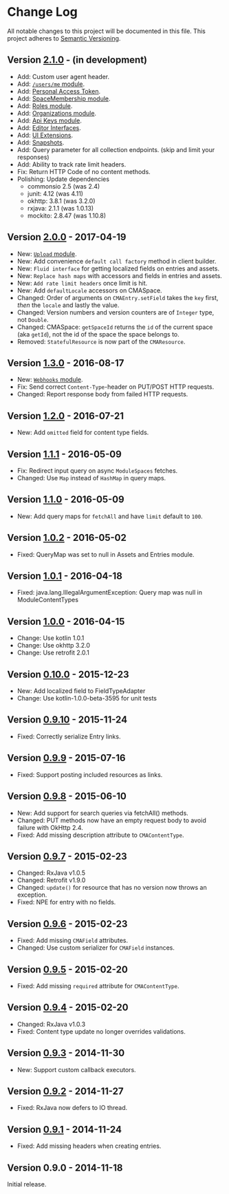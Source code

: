 # Change Log
All notable changes to this project will be documented in this file.
This project adheres to [Semantic Versioning](http://semver.org/).

## Version [2.1.0][unreleased] - (in development)
- Add: Custom user agent header.
- Add: [`/users/me` module](https://www.contentful.com/developers/docs/references/content-management-api/#/reference/users).
- Add: [Personal Access Token](https://www.contentful.com/developers/docs/references/content-management-api/#/reference/personal-access-tokens).
- Add: [SpaceMembership module](https://www.contentful.com/developers/docs/references/content-management-api/#/reference/space-memberships).
- Add: [Roles module](https://www.contentful.com/developers/docs/references/content-management-api/#/reference/roles).
- Add: [Organizations module](https://www.contentful.com/developers/docs/references/content-management-api/#/reference/organizations).
- Add: [Api Keys module](https://www.contentful.com/developers/docs/references/content-management-api/#/reference/api-keys).
- Add: [Editor Interfaces](https://www.contentful.com/developers/docs/references/content-management-api/#/reference/editor-interface).
- Add: [UI Extensions](https://www.contentful.com/developers/docs/references/content-management-api/#/reference/ui-extensions).
- Add: [Snapshots](https://www.contentful.com/developers/docs/references/content-management-api/#/reference/snapshots/entry-snapshots-collection).
- Add: Query parameter for all collection endpoints. (skip and limit your responses)
- Add: Ability to track rate limit headers.
- Fix: Return HTTP Code of no content methods.
- Polishing: Update dependencies
  - commonsio 2.5 (was 2.4)
  - junit: 4.12 (was 4.11)
  - okhttp: 3.8.1 (was 3.2.0)
  - rxjava: 2.1.1 (was 1.0.13)
  - mockito: 2.8.47 (was 1.10.8)

## Version [2.0.0] - 2017-04-19
- New: [`Upload` module](https://www.contentful.com/developers/docs/references/content-management-api/#/reference/uploads).
- New: Add convenience `default call factory` method in client builder.
- New: `Fluid interface` for getting localized fields on entries and assets.
- New: `Replace hash maps` with accessors and fields in entries and assets.
- New: `Add rate limit headers` once limit is hit.
- New: Add `defaultLocale` accessors on CMASpace.
- Changed: Order of arguments on `CMAEntry.setField` takes the `key` first, _then_ the `locale` and lastly the value.
- Changed: Version numbers and version counters are of `Integer` type, not `Double`.
- Changed: CMASpace: `getSpaceId` returns the `id` of the current space (aka `getId`), not the id of the space the space belongs to.
- Removed: `StatefulResource` is now part of the `CMAResource`.

## Version [1.3.0] - 2016-08-17
- New: [`Webhooks` module](https://www.contentful.com/developers/docs/references/content-management-api/#/reference/webhooks).
- Fix: Send correct `Content-Type`-header on PUT/POST HTTP requests.
- Changed: Report response body from failed HTTP requests.

## Version [1.2.0] - 2016-07-21
- New: Add `omitted` field for content type fields.

## Version [1.1.1] - 2016-05-09
- Fix: Redirect input query on async `ModuleSpaces` fetches.
- Changed: Use `Map` instead of `HashMap` in query maps.

## Version [1.1.0] - 2016-05-09
- New: Add query maps for `fetchAll` and have `limit` default to `100`.

## Version [1.0.2] - 2016-05-02
- Fixed: QueryMap was set to null in Assets and Entries module.

## Version [1.0.1] - 2016-04-18
- Fixed: java.lang.IllegalArgumentException: Query map was null in ModuleContentTypes

## Version [1.0.0] - 2016-04-15
- Change: Use kotlin 1.0.1
- Change: Use okhttp 3.2.0
- Change: Use retrofit 2.0.1

## Version [0.10.0] - 2015-12-23
- New: Add localized field to FieldTypeAdapter
- Change: Use kotlin-1.0.0-beta-3595 for unit tests

## Version [0.9.10] - 2015-11-24
- Fixed: Correctly serialize Entry links.

## Version [0.9.9] - 2015-07-16
- Fixed: Support posting included resources as links.

## Version [0.9.8] - 2015-06-10
- New: Add support for search queries via fetchAll() methods.
- Changed: PUT methods now have an empty request body to avoid failure with OkHttp 2.4.
- Fixed: Add missing description attribute to `CMAContentType`.

## Version [0.9.7] - 2015-02-23
- Changed: RxJava v1.0.5
- Changed: Retrofit v1.9.0
- Changed: `update()` for resource that has no version now throws an exception.
- Fixed: NPE for entry with no fields.

## Version [0.9.6] - 2015-02-23
- Fixed: Add missing `CMAField` attributes.
- Changed: Use custom serializer for `CMAField` instances.

## Version [0.9.5] - 2015-02-20
- Fixed: Add missing `required` attribute for `CMAContentType`.

## Version [0.9.4] - 2015-02-20
- Changed: RxJava v1.0.3
- Fixed: Content type update no longer overrides validations.

## Version [0.9.3] - 2014-11-30
- New: Support custom callback executors.

## Version [0.9.2] - 2014-11-27
- Fixed: RxJava now defers to IO thread.

## Version [0.9.1] - 2014-11-24
- Fixed: Add missing headers when creating entries.

## Version 0.9.0 - 2014-11-18
Initial release.

[unreleased]: https://github.com/contentful/contentful-management.java/compare/cma-sdk-2.0.0...HEAD
[2.0.0]: https://github.com/contentful/contentful-management.java/compare/cma-sdk-1.3.0...cma-sdk-2.0.0
[1.3.0]: https://github.com/contentful/contentful-management.java/compare/cma-sdk-1.2.0...cma-sdk-1.3.0
[1.2.0]: https://github.com/contentful/contentful-management.java/compare/cma-sdk-1.1.1...cma-sdk-1.2.0
[1.1.1]: https://github.com/contentful/contentful-management.java/compare/cma-sdk-1.1.0...cma-sdk-1.1.1
[1.1.0]: https://github.com/contentful/contentful-management.java/compare/cma-sdk-1.0.2...cma-sdk-1.1.0
[1.0.2]: https://github.com/contentful/contentful-management.java/compare/cma-sdk-1.0.1...cma-sdk-1.0.2
[1.0.1]: https://github.com/contentful/contentful-management.java/compare/cma-sdk-1.0.0...cma-sdk-1.0.1
[1.0.0]: https://github.com/contentful/contentful-management.java/compare/cma-sdk-0.10.0...cma-sdk-1.0.0
[0.10.0]: https://github.com/contentful/contentful-management.java/compare/cma-sdk-0.9.10...cma-sdk-0.10.0
[0.9.10]: https://github.com/contentful/contentful-management.java/compare/cma-sdk-0.9.9...cma-sdk-0.9.10
[0.9.9]: https://github.com/contentful/contentful-management.java/compare/cma-sdk-0.9.8...cma-sdk-0.9.9
[0.9.8]: https://github.com/contentful/contentful-management.java/compare/0.9.8...cma-sdk-0.9.8
[0.9.7]: https://github.com/contentful/contentful-management.java/compare/0.9.6...0.9.7
[0.9.6]: https://github.com/contentful/contentful-management.java/compare/0.9.5...0.9.6
[0.9.5]: https://github.com/contentful/contentful-management.java/compare/0.9.4...0.9.5
[0.9.4]: https://github.com/contentful/contentful-management.java/compare/0.9.3...0.9.4
[0.9.3]: https://github.com/contentful/contentful-management.java/compare/0.9.2...0.9.3
[0.9.2]: https://github.com/contentful/contentful-management.java/compare/0.9.1...0.9.2
[0.9.1]: https://github.com/contentful/contentful-management.java/compare/v0.9.0...0.9.1
